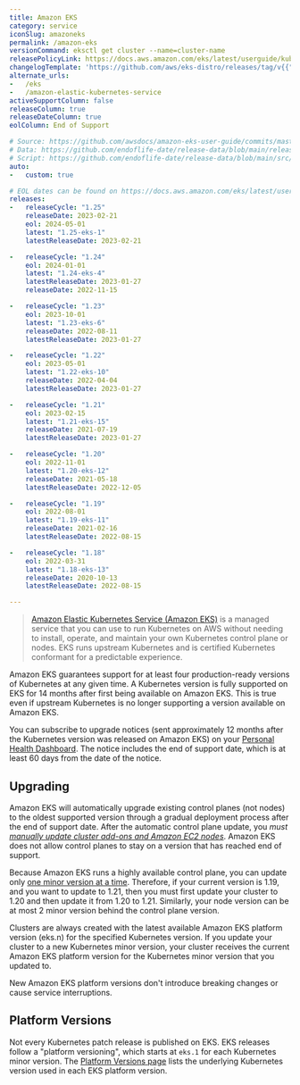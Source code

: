 ```yaml
---
title: Amazon EKS
category: service
iconSlug: amazoneks
permalink: /amazon-eks
versionCommand: eksctl get cluster --name=cluster-name
releasePolicyLink: https://docs.aws.amazon.com/eks/latest/userguide/kubernetes-versions.html
changelogTemplate: 'https://github.com/aws/eks-distro/releases/tag/v{{"__LATEST__"| replace:".","-"}}'
alternate_urls:
-   /eks
-   /amazon-elastic-kubernetes-service
activeSupportColumn: false
releaseColumn: true
releaseDateColumn: true
eolColumn: End of Support

# Source: https://github.com/awsdocs/amazon-eks-user-guide/commits/master/doc_source/platform-versions.md as source
# Data: https://github.com/endoflife-date/release-data/blob/main/releases/eks.json
# Script: https://github.com/endoflife-date/release-data/blob/main/src/eks.py
auto:
-   custom: true

# EOL dates can be found on https://docs.aws.amazon.com/eks/latest/userguide/kubernetes-versions.html#kubernetes-release-calendar
releases:
-   releaseCycle: "1.25"
    releaseDate: 2023-02-21
    eol: 2024-05-01
    latest: "1.25-eks-1"
    latestReleaseDate: 2023-02-21

-   releaseCycle: "1.24"
    eol: 2024-01-01
    latest: "1.24-eks-4"
    latestReleaseDate: 2023-01-27
    releaseDate: 2022-11-15

-   releaseCycle: "1.23"
    eol: 2023-10-01
    latest: "1.23-eks-6"
    releaseDate: 2022-08-11
    latestReleaseDate: 2023-01-27

-   releaseCycle: "1.22"
    eol: 2023-05-01
    latest: "1.22-eks-10"
    releaseDate: 2022-04-04
    latestReleaseDate: 2023-01-27

-   releaseCycle: "1.21"
    eol: 2023-02-15
    latest: "1.21-eks-15"
    releaseDate: 2021-07-19
    latestReleaseDate: 2023-01-27

-   releaseCycle: "1.20"
    eol: 2022-11-01
    latest: "1.20-eks-12"
    releaseDate: 2021-05-18
    latestReleaseDate: 2022-12-05

-   releaseCycle: "1.19"
    eol: 2022-08-01
    latest: "1.19-eks-11"
    releaseDate: 2021-02-16
    latestReleaseDate: 2022-08-15

-   releaseCycle: "1.18"
    eol: 2022-03-31
    latest: "1.18-eks-13"
    releaseDate: 2020-10-13
    latestReleaseDate: 2022-08-15

---
```


> [Amazon Elastic Kubernetes Service (Amazon EKS)](https://aws.amazon.com/eks/) is a managed service
> that you can use to run Kubernetes on AWS without needing to install, operate, and maintain your
> own Kubernetes control plane or nodes. EKS runs upstream Kubernetes and is certified Kubernetes
> conformant for a predictable experience.

Amazon EKS guarantees support for at least four production-ready versions of Kubernetes at any given
time. A Kubernetes version is fully supported on EKS for 14 months after first being available on
Amazon EKS. This is true even if upstream Kubernetes is no longer supporting a version available on
Amazon EKS.

You can subscribe to upgrade notices (sent approximately 12 months after the Kubernetes version was
released on Amazon EKS) on your [Personal Health Dashboard](https://aws.amazon.com/premiumsupport/technology/personal-health-dashboard/).
The notice includes the end of support date, which is at least 60 days from the date of the notice.

## Upgrading

Amazon EKS will automatically upgrade existing control planes (not nodes) to the oldest supported
version through a gradual deployment process after the end of support date. After the automatic
control plane update, you _must [manually update cluster add-ons and Amazon EC2 nodes](https://docs.aws.amazon.com/eks/latest/userguide/update-cluster.html#update-existing-cluster)_.
Amazon EKS does not allow control planes to stay on a version that has reached end of support.

Because Amazon EKS runs a highly available control plane, you can update only
[one minor version at a time](https://kubernetes.io/releases/version-skew-policy/#kube-apiserver).
Therefore, if your current version is 1.19, and you want to update to 1.21, then you must first
update your cluster to 1.20 and then update it from 1.20 to 1.21.
Similarly, your node version can be at most 2 minor version behind the control plane version.

Clusters are always created with the latest available Amazon EKS platform version (eks.n) for the
specified Kubernetes version. If you update your cluster to a new Kubernetes minor version, your
cluster receives the current Amazon EKS platform version for the Kubernetes minor version that you
updated to.

New Amazon EKS platform versions don't introduce breaking changes or cause service interruptions.

## Platform Versions

Not every Kubernetes patch release is published on EKS. EKS releases follow a "platform versioning",
which starts at `eks.1` for each Kubernetes minor version. The
[Platform Versions page](https://docs.aws.amazon.com/eks/latest/userguide/platform-versions.html)
lists the underlying Kubernetes version used in each EKS platform version.
